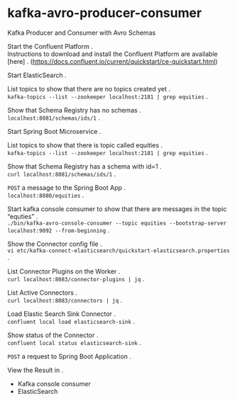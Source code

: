 # kafka-avro-producer-consumer
Kafka Producer and Consumer with Avro Schemas

Start the Confluent Platform .   
Instructions to download and install the Confluent Platform are available [here] .    (https://docs.confluent.io/current/quickstart/ce-quickstart.html)
  
Start ElasticSearch .  

List topics to show that there are no topics created yet .   
	```kafka-topics --list --zookeeper localhost:2181 | grep equities``` . 

Show that Schema Registry has no schemas .    
	```localhost:8081/schemas/ids/1``` .    

Start Spring Boot Microservice .    

List topics to show that there is topic called equities .    
	```kafka-topics --list --zookeeper localhost:2181 | grep equities``` .      

Show that Schema Registry has a schema with id=1 .    
	```curl localhost:8081/schemas/ids/1``` .  

```POST``` a message to the Spring Boot App .  
	```localhost:8080/equities``` .     
 
Start kafka console consumer to show that there are messages in the topic “equties” .    
	```./bin/kafka-avro-console-consumer --topic equities --bootstrap-server localhost:9092 --from-beginning``` .   

Show the Connector config file .    
	```vi etc/kafka-connect-elasticsearch/quickstart-elasticsearch.properties``` .   

List Connector Plugins on the Worker .    
	```curl localhost:8083/connector-plugins | jq``` .    

List Active Connectors .    
	```curl localhost:8083/connectors | jq``` .   

Load Elastic Search Sink Connector .    
	```confluent local load elasticsearch-sink``` .   

Show status of the Connector .   
	```confluent local status elasticsearch-sink``` .     

```POST``` a request to Spring Boot Application .    

View the Result in .   
- Kafka console consumer
- ElasticSearch
